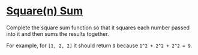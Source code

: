 # [Square(n) Sum](https://www.codewars.com/kata/515e271a311df0350d00000f)

Complete the square sum function so that it squares each number passed into it and then sums the results together.

For example, for `[1, 2, 2]` it should return `9` because `1^2 + 2^2 + 2^2 = 9`.
